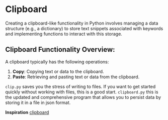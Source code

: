 # Clipboard

Creating a clipboard-like functionality in Python involves managing a data structure (e.g., a dictionary) to store text snippets associated with keywords and implementing functions to interact with this storage.

## Clipboard Functionality Overview:

A clipboard typically has the following operations:

1. **Copy**: Copying text or data to the clipboard.
2. **Paste**: Retrieving and pasting text or data from the clipboard.

`clip.py` saves you the stress of writing to files. If you want to get started quickly without working with files, this is a good start.
`clipboard.py` this is the updated and comprehensive program that allows you to persist data by storing it in a file in json format. 

**Inspiration**
[clipboard](https://getclipboard.app/)
